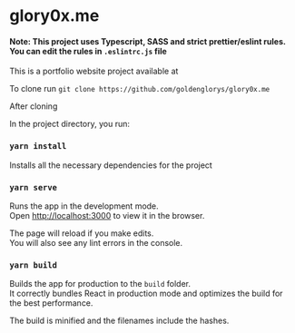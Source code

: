# glory0x.me

#### Note: This project uses Typescript, SASS and strict prettier/eslint rules. You can edit the rules in `.eslintrc.js` file
This is a portfolio website project available at 

To clone run `git clone https://github.com/goldenglorys/glory0x.me`

After cloning

In the project directory, you run:

### `yarn install`

Installs all the necessary dependencies for the project

### `yarn serve`

Runs the app in the development mode.\
Open [http://localhost:3000](http://localhost:3000) to view it in the browser.

The page will reload if you make edits.\
You will also see any lint errors in the console.

### `yarn build`

Builds the app for production to the `build` folder.\
It correctly bundles React in production mode and optimizes the build for the best performance.

The build is minified and the filenames include the hashes.

